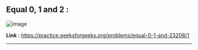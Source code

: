 ## Equal 0, 1 and 2 :

![image](https://user-images.githubusercontent.com/23376002/181545246-58708bc5-6717-45d0-87e5-443f3c97a11e.png)


**Link :** https://practice.geeksforgeeks.org/problems/equal-0-1-and-23208/1


--------------------------------------------------------------------------------------------------------------------------------------------------------



